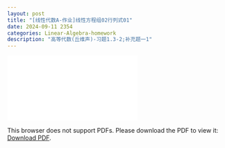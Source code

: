 ```yaml
---
layout: post
title: "[线性代数A-作业]线性方程组02行列式01"
date: 2024-09-11 2354
categories: Linear-Algebra-homework
description: "高等代数(丘维声)-习题1.3-2;补充题一1"
---
```

<!-- ![](../assets/pdfs/la-01.pdf) -->
<!-- For ios users:[Download](https://github.com/PhotonYan/PhotonYan.github.io/blob/gh-pages/pdfs/la-01.pdf)

<object data="{{ site.url }}{{ site.baseurl }}/assets/pdfs/la-01.pdf" type="application/pdf"></object> -->

<object data="{{ site.url }}/assets/pdfs/la-homework2.pdf" type="application/pdf" width="700px" height="700px">
    <embed src="{{ site.url }}/assets/pdfs/la-homework2.pdf">
        <p>This browser does not support PDFs. Please download the PDF to view it: <a href="{{ site.url }}/assets/pdfs/la-homework2.pdf">Download PDF</a>.</p>
    </embed>
</object>